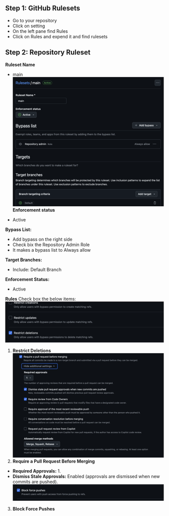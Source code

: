 
## Step 1: GitHub Rulesets
- Go to your repository
- Click on setting
- On the left pane find Rules
- Click on Rules and expend it and find rulesets


## Step 2: Repository Ruleset

**Ruleset Name** 

- main 
![1.png](1.png)
**Enforcement status** 

- Active

**Bypass List:**  

- Add bypass on the right side
- Check bix the Repository Admin Role
- It makes a bypass list to Always allow

**Target Branches:**  

- Include: Default Branch

**Enforcement Status:** 

- Active  


**Rules**
Check box the below items:
![2.png](2.png)
1. **Restrict Deletions**
![3.png](3.png)
2. **Require a Pull Request Before Merging**
 - **Required Approvals:** 1.
 - **Dismiss Stale Approvals:** Enabled (approvals are dismissed when new commits are pushed).
![4.png](4.png)
3. **Block Force Pushes** 

